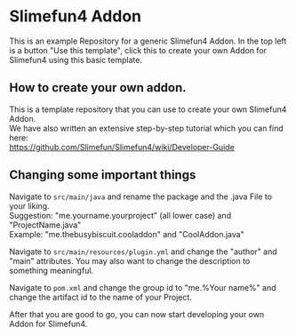 # Slimefun4 Addon

This is an example Repository for a generic Slimefun4 Addon. In the top left is a button "Use this template", click this
to create your own Addon for Slimefun4 using this basic template.

## How to create your own addon.

This is a template repository that you can use to create your own Slimefun4 Addon.<br>
We have also written an extensive step-by-step tutorial which you can find here:<br>
https://github.com/Slimefun/Slimefun4/wiki/Developer-Guide

## Changing some important things

Navigate to `src/main/java` and rename the package and the .java File to your liking.<br>
Suggestion: "me.yourname.yourproject" (all lower case) and "ProjectName.java"<br>
Example: "me.thebusybiscuit.cooladdon" and "CoolAddon.java"

Navigate to `src/main/resources/plugin.yml` and change the "author" and "main" attributes. You may also want to change
the description to something meaningful.

Navigate to `pom.xml` and change the group id to "me.%Your name%" and change the artifact id to the name of your
Project.

After that you are good to go, you can now start developing your own Addon for Slimefun4.
